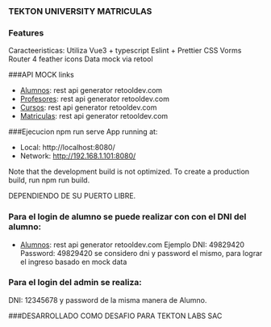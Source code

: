 ### TEKTON UNIVERSITY MATRICULAS
### Features

Caracteeristicas:
Utiliza Vue3 + typescript
Eslint + Prettier
CSS
Vorms
Router 4
feather icons
Data mock via retool

###API MOCK links
* [Alumnos](https://retoolapi.dev/k7LL5B/Alumnos): rest api generator retooldev.com
* [Profesores](https://retoolapi.dev/dqtmRW/profesores): rest api generator retooldev.com
* [Cursos](https://retoolapi.dev/ebCVPH/cursos): rest api generator retooldev.com
* [Matriculas](https://retoolapi.dev/b8jz2L/matricula): rest api generator retooldev.com

###Ejecucion
npm run serve
App running at:
  - Local:   http://localhost:8080/ 
  - Network: http://192.168.1.101:8080/

  Note that the development build is not optimized.
  To create a production build, run npm run build.
 
 DEPENDIENDO DE SU PUERTO LIBRE.
 
 ### Para el login de alumno se puede realizar con con el DNI del alumno:
 * [Alumnos](https://retoolapi.dev/k7LL5B/Alumnos): rest api generator retooldev.com
Ejemplo DNI: 49829420
Password: 49829420
se considero dni y password el mismo, para lograr el ingreso basado en mock data

### Para el login del admin se realiza:
DNI: 12345678
y password de la misma manera de Alumno.

###DESARROLLADO COMO DESAFIO PARA TEKTON LABS SAC

